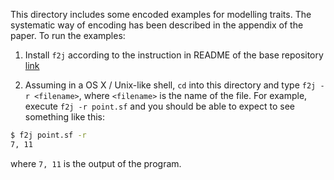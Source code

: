 This directory includes some encoded examples for modelling traits. The systematic way of encoding has been described in the appendix of the paper. To run the examples:

1. Install `f2j` according to the instruction in README of the base repository [link](https://github.com/hkuplg/fcore)

2. Assuming in a OS X / Unix-like shell, `cd` into this directory and type `f2j -r <filename>`, where `<filename>` is the name of the file. For example, execute `f2j -r point.sf` and you should be able to expect to see something like this:

```bash
$ f2j point.sf -r
7, 11
```

where `7, 11` is the output of the program.
